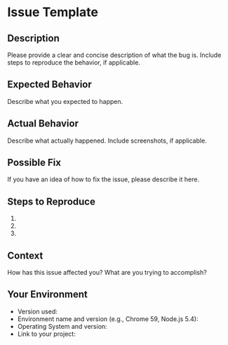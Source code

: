 # Issue Template

## Description

Please provide a clear and concise description of what the bug is. Include steps to reproduce the behavior, if applicable.

## Expected Behavior

Describe what you expected to happen.

## Actual Behavior

Describe what actually happened. Include screenshots, if applicable.

## Possible Fix

If you have an idea of how to fix the issue, please describe it here.

## Steps to Reproduce

1.
2.
3.

## Context

How has this issue affected you? What are you trying to accomplish?

## Your Environment

- Version used:
- Environment name and version (e.g., Chrome 59, Node.js 5.4):
- Operating System and version:
- Link to your project: